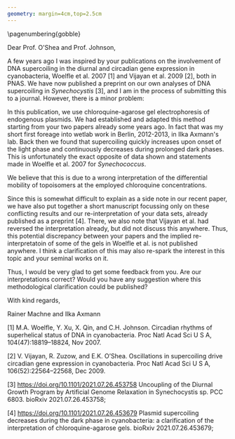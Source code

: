 ```yaml
---
geometry: margin=4cm,top=2.5cm
---
```


\pagenumbering{gobble}

Dear Prof. O'Shea and Prof. Johnson,

A few years ago I was inspired by your publications on the involvement
of DNA supercoiling in the diurnal and circadian gene expression in
cyanobacteria, Woelfle et al. 2007 [1] and Vijayan et al. 2009 [2],
both in PNAS. We have now published a preprint on our own analyses of
DNA supercoiling in *Synechocystis* [3], and I am in the process of
submitting this to a journal. However, there is a minor problem:

In this publication, we use chloroquine-agarose gel electrophoresis of
endogenous plasmids. We had established and adapted this method
starting from your two papers already some years ago. In fact that was
my short first foreage into wetlab work in Berlin, 2012-2013, in Ilka
Axmann's lab.  Back then we found that supercoiling quickly increases
upon onset of the light phase and continuously decreases during
prolonged dark phases. This is unfortunately the exact opposite of
data shown and statements made in Woelfle et al. 2007 for
*Synechococcus*.

We believe that this is due to a wrong interpretation of the differential
mobility of topoisomers at the employed chloroquine concentrations.

Since this is somewhat difficult to explain as a side note in our
recent paper, we have also put together a short manuscript focussing
only on these conflicting results and our re-interpretation of your
data sets, already published as a preprint [4]. There, we also note
that Vijayan et al. had reversed the interpretation already, but did
not discuss this anywhere.  Thus, this potential discrepancy between
your papers and the implied re-interpretatoin of some of the gels in
Woelfle et al. is not published anywhere. I think a clarification of
this may also re-spark the interest in this topic and your seminal
works on it.

Thus, I would be very glad to get some feedback from you. Are our
interpretations correct? Would you have any suggestion where this
methodological clarification could be published?

With kind regards,

Rainer Machne and Ilka Axmann

[1] M.A. Woelfle, Y. Xu, X. Qin, and C.H. Johnson. Circadian rhythms
of superhelical status of DNA in cyanobacteria. Proc Natl Acad Sci U S
A, 104(47):18819–18824, Nov 2007.

[2] V. Vijayan, R. Zuzow, and E.K. O’Shea. Oscillations in
supercoiling drive circadian gene expression in cyanobacteria. Proc
Natl Acad Sci U S A, 106(52):22564–22568, Dec 2009.

[3]  https://doi.org/10.1101/2021.07.26.453758 
Uncoupling of the Diurnal Growth Program by Artificial Genome
Relaxation in Synechocystis sp. PCC 6803. bioRxiv 2021.07.26.453758;

[4] https://doi.org/10.1101/2021.07.26.453679 
Plasmid supercoiling decreases during the dark phase in cyanobacteria:
a clarification of the interpretation of chloroquine-agarose
gels. bioRxiv 2021.07.26.453679;

